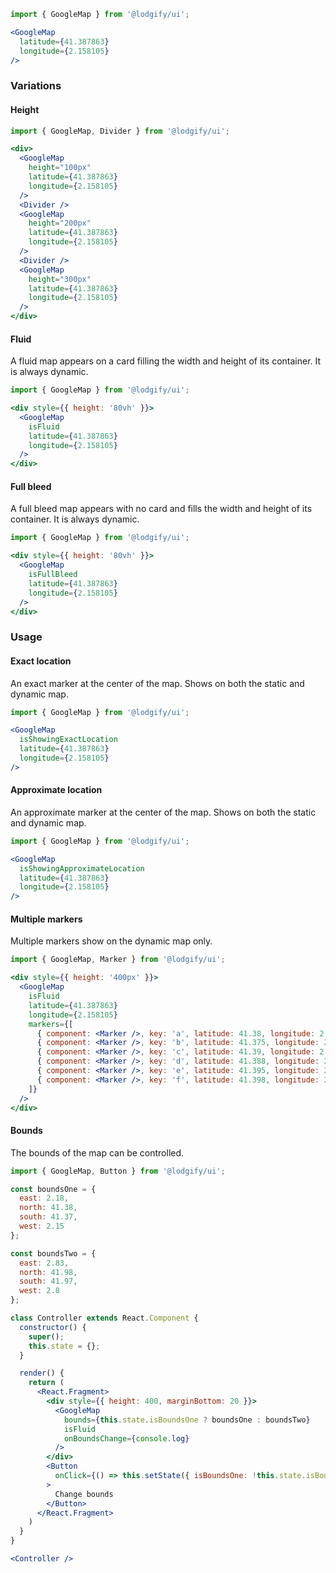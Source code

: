 ```jsx
import { GoogleMap } from '@lodgify/ui';

<GoogleMap
  latitude={41.387863}
  longitude={2.158105}
/>
```

### Variations

#### Height

```jsx
import { GoogleMap, Divider } from '@lodgify/ui';

<div>
  <GoogleMap
    height="100px"
    latitude={41.387863}
    longitude={2.158105}
  />
  <Divider />
  <GoogleMap
    height="200px"
    latitude={41.387863}
    longitude={2.158105}
  />
  <Divider />
  <GoogleMap
    height="300px"
    latitude={41.387863}
    longitude={2.158105}
  />
</div>
```

#### Fluid

A fluid map appears on a card filling the width and height of its container. It is always dynamic.

```jsx
import { GoogleMap } from '@lodgify/ui';

<div style={{ height: '80vh' }}>
  <GoogleMap
    isFluid
    latitude={41.387863}
    longitude={2.158105}
  />
</div>
```

#### Full bleed

A full bleed map appears with no card and fills the width and height of its container. It is always dynamic.

```jsx
import { GoogleMap } from '@lodgify/ui';

<div style={{ height: '80vh' }}>
  <GoogleMap
    isFullBleed
    latitude={41.387863}
    longitude={2.158105}
  />
</div>
```

### Usage

#### Exact location

An exact marker at the center of the map. Shows on both the static and dynamic map.

```jsx
import { GoogleMap } from '@lodgify/ui';

<GoogleMap
  isShowingExactLocation
  latitude={41.387863}
  longitude={2.158105}
/>
```

#### Approximate location

An approximate marker at the center of the map. Shows on both the static and dynamic map.

```jsx
import { GoogleMap } from '@lodgify/ui';

<GoogleMap
  isShowingApproximateLocation
  latitude={41.387863}
  longitude={2.158105}
/>
```

#### Multiple markers

Multiple markers show on the dynamic map only.

```jsx
import { GoogleMap, Marker } from '@lodgify/ui';

<div style={{ height: '400px' }}>
  <GoogleMap
    isFluid
    latitude={41.387863}
    longitude={2.158105}
    markers={[
      { component: <Marker />, key: 'a', latitude: 41.38, longitude: 2.15 },
      { component: <Marker />, key: 'b', latitude: 41.375, longitude: 2.16 },
      { component: <Marker />, key: 'c', latitude: 41.39, longitude: 2.18 },
      { component: <Marker />, key: 'd', latitude: 41.388, longitude: 2.13 },
      { component: <Marker />, key: 'e', latitude: 41.395, longitude: 2.145 },
      { component: <Marker />, key: 'f', latitude: 41.398, longitude: 2.155 }
    ]}
  />
</div>
```

#### Bounds

The bounds of the map can be controlled.

```jsx
import { GoogleMap, Button } from '@lodgify/ui';

const boundsOne = {
  east: 2.18,
  north: 41.38,
  south: 41.37,
  west: 2.15
};

const boundsTwo = {
  east: 2.83,
  north: 41.98,
  south: 41.97,
  west: 2.8
};

class Controller extends React.Component {
  constructor() {
    super();
    this.state = {};
  }

  render() {
    return (
      <React.Fragment>
        <div style={{ height: 400, marginBottom: 20 }}>
          <GoogleMap
            bounds={this.state.isBoundsOne ? boundsOne : boundsTwo}
            isFluid
            onBoundsChange={console.log}
          />
        </div>
        <Button
          onClick={() => this.setState({ isBoundsOne: !this.state.isBoundsOne})}
        >
          Change bounds
        </Button>
      </React.Fragment>
    )
  }
}

<Controller />
```
